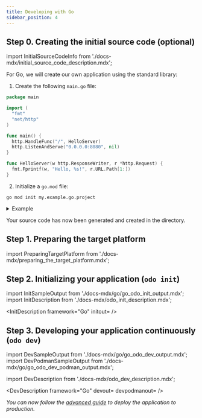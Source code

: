```yaml
---
title: Developing with Go
sidebar_position: 4
---
```


## Step 0. Creating the initial source code (optional)

import InitialSourceCodeInfo from './docs-mdx/initial_source_code_description.mdx';

<InitialSourceCodeInfo/>

For Go, we will create our own application using the standard library:

1. Create the following `main.go` file:

```go
package main

import (
  "fmt"
  "net/http"
)

func main() {
  http.HandleFunc("/", HelloServer)
  http.ListenAndServe("0.0.0.0:8080", nil)
}

func HelloServer(w http.ResponseWriter, r *http.Request) {
  fmt.Fprintf(w, "Hello, %s!", r.URL.Path[1:])
}
```

2. Initialize a `go.mod` file:

```console
go mod init my.example.go.project
```
<details>
<summary>Example</summary>

```shell
$ go mod init my.example.go.project
go: creating new go.mod: module my.example.go.project
go: to add module requirements and sums:
	go mod tidy
```
</details>

Your source code has now been generated and created in the directory.

## Step 1. Preparing the target platform

import PreparingTargetPlatform from './docs-mdx/preparing_the_target_platform.mdx';

<PreparingTargetPlatform/>

## Step 2. Initializing your application (`odo init`)

import InitSampleOutput from './docs-mdx/go/go_odo_init_output.mdx';
import InitDescription from './docs-mdx/odo_init_description.mdx';

<InitDescription framework="Go" initout=<InitSampleOutput/> />

## Step 3. Developing your application continuously (`odo dev`)

import DevSampleOutput from './docs-mdx/go/go_odo_dev_output.mdx';
import DevPodmanSampleOutput from './docs-mdx/go/go_odo_dev_podman_output.mdx';

import DevDescription from './docs-mdx/odo_dev_description.mdx';

<DevDescription framework="Go" devout=<DevSampleOutput/> devpodmanout=<DevPodmanSampleOutput/> />


_You can now follow the [advanced guide](../advanced/deploy/go.md) to deploy the application to production._
